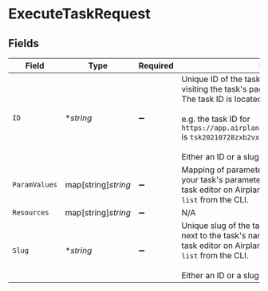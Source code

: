 # ExecuteTaskRequest


## Fields

| Field                                                                                                                                                                                                                                                                                 | Type                                                                                                                                                                                                                                                                                  | Required                                                                                                                                                                                                                                                                              | Description                                                                                                                                                                                                                                                                           | Example                                                                                                                                                                                                                                                                               |
| ------------------------------------------------------------------------------------------------------------------------------------------------------------------------------------------------------------------------------------------------------------------------------------- | ------------------------------------------------------------------------------------------------------------------------------------------------------------------------------------------------------------------------------------------------------------------------------------- | ------------------------------------------------------------------------------------------------------------------------------------------------------------------------------------------------------------------------------------------------------------------------------------- | ------------------------------------------------------------------------------------------------------------------------------------------------------------------------------------------------------------------------------------------------------------------------------------- | ------------------------------------------------------------------------------------------------------------------------------------------------------------------------------------------------------------------------------------------------------------------------------------- |
| `ID`                                                                                                                                                                                                                                                                                  | **string*                                                                                                                                                                                                                                                                             | :heavy_minus_sign:                                                                                                                                                                                                                                                                    | Unique ID of the task. You can find your task's ID by visiting the task's page on Airplane.<br/>The task ID is located at the end of the url.<br/><br/>e.g. the task ID for `https://app.airplane.dev/tasks/tsk20210728zxb2vxn` is `tsk20210728zxb2vxn`<br/><br/>Either an ID or a slug must be provided. | tsk20210728zxb2vxn                                                                                                                                                                                                                                                                    |
| `ParamValues`                                                                                                                                                                                                                                                                         | map[string]*string*                                                                                                                                                                                                                                                                   | :heavy_minus_sign:                                                                                                                                                                                                                                                                    | Mapping of parameter slug to value. You can find your task's parameter slugs inside the<br/>task editor on Airplane or by running `airplane tasks list` from the CLI.                                                                                                                 | {<br/>"limit": "20",<br/>"user": "eric"<br/>}                                                                                                                                                                                                                                         |
| `Resources`                                                                                                                                                                                                                                                                           | map[string]*string*                                                                                                                                                                                                                                                                   | :heavy_minus_sign:                                                                                                                                                                                                                                                                    | N/A                                                                                                                                                                                                                                                                                   |                                                                                                                                                                                                                                                                                       |
| `Slug`                                                                                                                                                                                                                                                                                | **string*                                                                                                                                                                                                                                                                             | :heavy_minus_sign:                                                                                                                                                                                                                                                                    | Unique slug of the task. You can find your task's slug next to the task's name within the<br/>task editor on Airplane or by running `airplane tasks list` from the CLI.<br/><br/>Either an ID or a slug must be provided.                                                             | hello_world                                                                                                                                                                                                                                                                           |